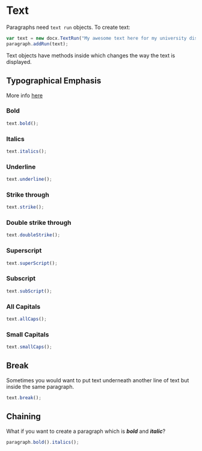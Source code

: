 # Text

Paragraphs need `text run` objects. To create text:

```js
var text = new docx.TextRun("My awesome text here for my university dissertation");
paragraph.addRun(text);
```

Text objects have methods inside which changes the way the text is displayed.

## Typographical Emphasis

More info [here](https://english.stackexchange.com/questions/97081/what-is-the-typography-term-which-refers-to-the-usage-of-bold-italics-and-unde)

### Bold

```js
text.bold();
```

### Italics

```js
text.italics();
```

### Underline

```js
text.underline();
```

### Strike through

```js
text.strike();
```

### Double strike through

```js
text.doubleStrike();
```

### Superscript

```js
text.superScript();
```

### Subscript

```js
text.subScript();
```

### All Capitals

```js
text.allCaps();
```

### Small Capitals

```js
text.smallCaps();
```

## Break

Sometimes you would want to put text underneath another line of text but inside the same paragraph.

```js
text.break();
```

## Chaining

What if you want to create a paragraph which is **_bold_** and **_italic_**?

```js
paragraph.bold().italics();
```

